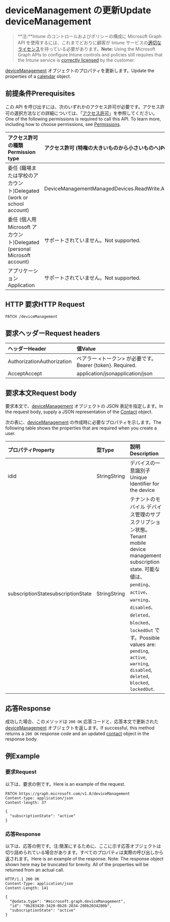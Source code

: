 # <a name="update-devicemanagement"></a><span data-ttu-id="3bc9f-101">deviceManagement の更新</span><span class="sxs-lookup"><span data-stu-id="3bc9f-101">Update deviceManagement</span></span>

> <span data-ttu-id="3bc9f-102">**注:**Intune のコントロールおよびポリシーの構成に Microsoft Graph API を使用するには、これまでどおりに顧客が Intune サービスの[適切なライセンス](https://go.microsoft.com/fwlink/?linkid=839381)を持っている必要があります。</span><span class="sxs-lookup"><span data-stu-id="3bc9f-102">**Note:** Using the Microsoft Graph APIs to configure Intune controls and policies still requires that the Intune service is [correctly licensed](https://go.microsoft.com/fwlink/?linkid=839381) by the customer.</span></span>

<span data-ttu-id="3bc9f-103">[deviceManagement](../resources/intune_devices_devicemanagement.md) オブジェクトのプロパティを更新します。</span><span class="sxs-lookup"><span data-stu-id="3bc9f-103">Update the properties of a [calendar](../resources/intune_devices_devicemanagement.md) object.</span></span>
## <a name="prerequisites"></a><span data-ttu-id="3bc9f-104">前提条件</span><span class="sxs-lookup"><span data-stu-id="3bc9f-104">Prerequisites</span></span>
<span data-ttu-id="3bc9f-p101">この API を呼び出すには、次のいずれかのアクセス許可が必要です。アクセス許可の選択方法などの詳細については、「[アクセス許可](../../../concepts/permissions_reference.md)」を参照してください。</span><span class="sxs-lookup"><span data-stu-id="3bc9f-p101">One of the following permissions is required to call this API. To learn more, including how to choose permissions, see [Permissions](../../../concepts/permissions_reference.md).</span></span>

|<span data-ttu-id="3bc9f-107">アクセス許可の種類</span><span class="sxs-lookup"><span data-stu-id="3bc9f-107">Permission type</span></span>|<span data-ttu-id="3bc9f-108">アクセス許可 (特権の大きいものから小さいものへ)</span><span class="sxs-lookup"><span data-stu-id="3bc9f-108">Permissions (from least to most privileged)</span></span>|
|:---|:---|
|<span data-ttu-id="3bc9f-109">委任 (職場または学校のアカウント)</span><span class="sxs-lookup"><span data-stu-id="3bc9f-109">Delegated (work or school account)</span></span>|<span data-ttu-id="3bc9f-110">DeviceManagementManagedDevices.ReadWrite.All</span><span class="sxs-lookup"><span data-stu-id="3bc9f-110">DeviceManagementManagedDevices.ReadWrite.All</span></span>|
|<span data-ttu-id="3bc9f-111">委任 (個人用 Microsoft アカウント)</span><span class="sxs-lookup"><span data-stu-id="3bc9f-111">Delegated (personal Microsoft account)</span></span>|<span data-ttu-id="3bc9f-112">サポートされていません。</span><span class="sxs-lookup"><span data-stu-id="3bc9f-112">Not supported.</span></span>|
|<span data-ttu-id="3bc9f-113">アプリケーション</span><span class="sxs-lookup"><span data-stu-id="3bc9f-113">Application</span></span>|<span data-ttu-id="3bc9f-114">サポートされていません。</span><span class="sxs-lookup"><span data-stu-id="3bc9f-114">Not supported.</span></span>|

## <a name="http-request"></a><span data-ttu-id="3bc9f-115">HTTP 要求</span><span class="sxs-lookup"><span data-stu-id="3bc9f-115">HTTP Request</span></span>
<!-- {
  "blockType": "ignored"
}
-->
``` http
PATCH /deviceManagement
```

## <a name="request-headers"></a><span data-ttu-id="3bc9f-116">要求ヘッダー</span><span class="sxs-lookup"><span data-stu-id="3bc9f-116">Request headers</span></span>
|<span data-ttu-id="3bc9f-117">ヘッダー</span><span class="sxs-lookup"><span data-stu-id="3bc9f-117">Header</span></span>|<span data-ttu-id="3bc9f-118">値</span><span class="sxs-lookup"><span data-stu-id="3bc9f-118">Value</span></span>|
|:---|:---|
|<span data-ttu-id="3bc9f-119">Authorization</span><span class="sxs-lookup"><span data-stu-id="3bc9f-119">Authorization</span></span>|<span data-ttu-id="3bc9f-120">ベアラー &lt;トークン&gt; が必要です。</span><span class="sxs-lookup"><span data-stu-id="3bc9f-120">Bearer {token}. Required.</span></span>|
|<span data-ttu-id="3bc9f-121">Accept</span><span class="sxs-lookup"><span data-stu-id="3bc9f-121">Accept</span></span>|<span data-ttu-id="3bc9f-122">application/json</span><span class="sxs-lookup"><span data-stu-id="3bc9f-122">application/json</span></span>|

## <a name="request-body"></a><span data-ttu-id="3bc9f-123">要求本文</span><span class="sxs-lookup"><span data-stu-id="3bc9f-123">Request body</span></span>
<span data-ttu-id="3bc9f-124">要求本文で、[deviceManagement](../resources/intune_devices_devicemanagement.md) オブジェクトの JSON 表記を指定します。</span><span class="sxs-lookup"><span data-stu-id="3bc9f-124">In the request body, supply a JSON representation of the [Contact](../resources/intune_devices_devicemanagement.md) object.</span></span>

<span data-ttu-id="3bc9f-125">次の表に、[deviceManagement](../resources/intune_devices_devicemanagement.md) の作成時に必要なプロパティを示します。</span><span class="sxs-lookup"><span data-stu-id="3bc9f-125">The following table shows the properties that are required when you create a user.</span></span>

|<span data-ttu-id="3bc9f-126">プロパティ</span><span class="sxs-lookup"><span data-stu-id="3bc9f-126">Property</span></span>|<span data-ttu-id="3bc9f-127">型</span><span class="sxs-lookup"><span data-stu-id="3bc9f-127">Type</span></span>|<span data-ttu-id="3bc9f-128">説明</span><span class="sxs-lookup"><span data-stu-id="3bc9f-128">Description</span></span>|
|:---|:---|:---|
|<span data-ttu-id="3bc9f-129">id</span><span class="sxs-lookup"><span data-stu-id="3bc9f-129">id</span></span>|<span data-ttu-id="3bc9f-130">String</span><span class="sxs-lookup"><span data-stu-id="3bc9f-130">String</span></span>|<span data-ttu-id="3bc9f-131">デバイスの一意識別子</span><span class="sxs-lookup"><span data-stu-id="3bc9f-131">Unique Identifier for the device</span></span>|
|<span data-ttu-id="3bc9f-132">subscriptionState</span><span class="sxs-lookup"><span data-stu-id="3bc9f-132">subscriptionState</span></span>|<span data-ttu-id="3bc9f-133">String</span><span class="sxs-lookup"><span data-stu-id="3bc9f-133">String</span></span>|<span data-ttu-id="3bc9f-134">テナントのモバイル デバイス管理のサブスクリプション状態。</span><span class="sxs-lookup"><span data-stu-id="3bc9f-134">Tenant mobile device management subscription state.</span></span> <span data-ttu-id="3bc9f-135">可能な値は、`pending`、`active`、`warning`、`disabled`、`deleted`、`blocked`、`lockedOut` です。</span><span class="sxs-lookup"><span data-stu-id="3bc9f-135">Possible values are: `pending`, `active`, `warning`, `disabled`, `deleted`, `blocked`, `lockedOut`.</span></span>|



## <a name="response"></a><span data-ttu-id="3bc9f-136">応答</span><span class="sxs-lookup"><span data-stu-id="3bc9f-136">Response</span></span>
<span data-ttu-id="3bc9f-137">成功した場合、このメソッドは `200 OK` 応答コードと、応答本文で更新された [deviceManagement](../resources/intune_devices_devicemanagement.md) オブジェクトを返します。</span><span class="sxs-lookup"><span data-stu-id="3bc9f-137">If successful, this method returns a `200 OK` response code and an updated [contact](../resources/intune_devices_devicemanagement.md) object in the response body.</span></span>

## <a name="example"></a><span data-ttu-id="3bc9f-138">例</span><span class="sxs-lookup"><span data-stu-id="3bc9f-138">Example</span></span>
### <a name="request"></a><span data-ttu-id="3bc9f-139">要求</span><span class="sxs-lookup"><span data-stu-id="3bc9f-139">Request</span></span>
<span data-ttu-id="3bc9f-140">以下は、要求の例です。</span><span class="sxs-lookup"><span data-stu-id="3bc9f-140">Here is an example of the request.</span></span>
``` http
PATCH https://graph.microsoft.com/v1.0/deviceManagement
Content-type: application/json
Content-length: 37

{
  "subscriptionState": "active"
}
```

### <a name="response"></a><span data-ttu-id="3bc9f-141">応答</span><span class="sxs-lookup"><span data-stu-id="3bc9f-141">Response</span></span>
<span data-ttu-id="3bc9f-p103">以下は、応答の例です。注:簡潔にするために、ここに示す応答オブジェクトは切り詰められている場合があります。すべてのプロパティは実際の呼び出しから返されます。</span><span class="sxs-lookup"><span data-stu-id="3bc9f-p103">Here is an example of the response. Note: The response object shown here may be truncated for brevity. All of the properties will be returned from an actual call.</span></span>
``` http
HTTP/1.1 200 OK
Content-Type: application/json
Content-Length: 141

{
  "@odata.type": "#microsoft.graph.deviceManagement",
  "id": "0b283420-3420-0b28-2034-280b2034280b",
  "subscriptionState": "active"
}
```



